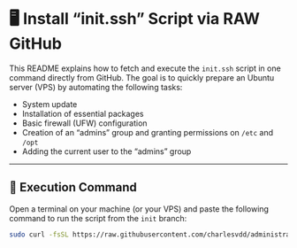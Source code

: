 # 🖥️ Install “init.ssh” Script via RAW GitHub

This README explains how to fetch and execute the `init.ssh` script in one command directly from GitHub. The goal is to quickly prepare an Ubuntu server (VPS) by automating the following tasks:

- System update
- Installation of essential packages
- Basic firewall (UFW) configuration
- Creation of an “admins” group and granting permissions on `/etc` and `/opt`
- Adding the current user to the “admins” group

---

## 🚀 Execution Command

Open a terminal on your machine (or your VPS) and paste the following command to run the script from the `init` branch:

```bash
sudo curl -fsSL https://raw.githubusercontent.com/charlesvdd/administrator-neomnia/init/init.ssh | sudo bash
